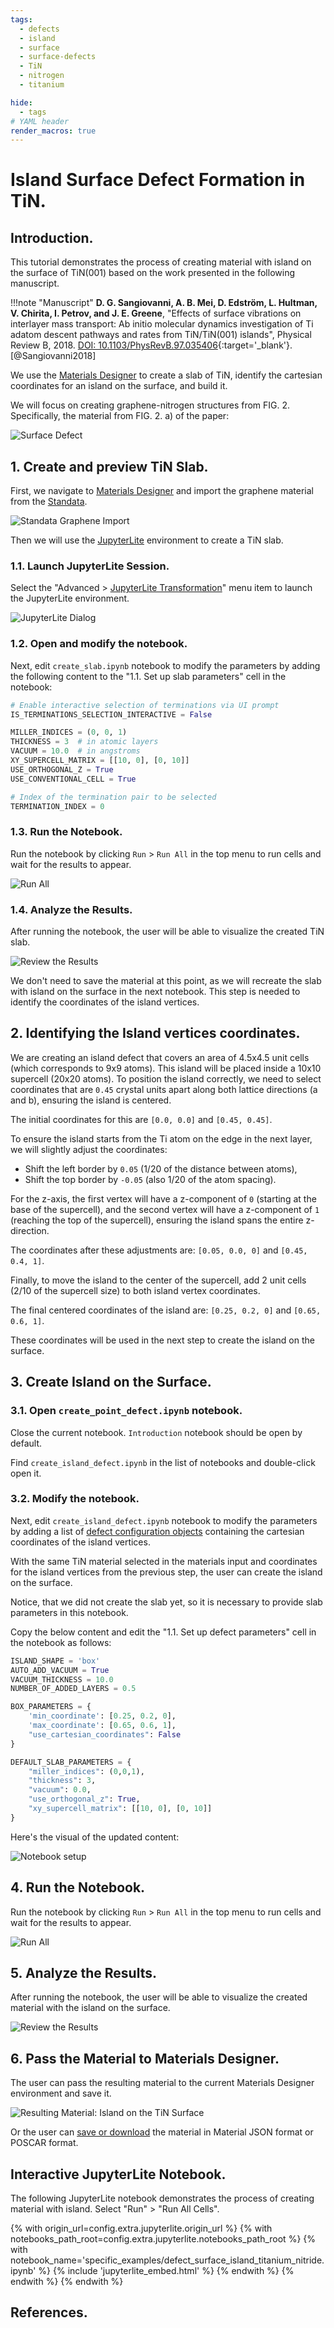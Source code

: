 ```yaml
---
tags:
  - defects
  - island
  - surface
  - surface-defects
  - TiN
  - nitrogen
  - titanium

hide:
  - tags
# YAML header
render_macros: true
---
```


# Island Surface Defect Formation in TiN.

## Introduction.

This tutorial demonstrates the process of creating material with island on the surface of TiN(001) based on the work presented in the following manuscript.

[//]: # (<embed src="https://journals.aps.org/prb/abstract/10.1103/PhysRevB.97.035406" width="100%" height="300">)

!!!note "Manuscript"
    **D. G. Sangiovanni, A. B. Mei, D. Edström, L. Hultman, V. Chirita, I. Petrov, and J. E. Greene**, 
    "Effects of surface vibrations on interlayer mass transport: Ab initio molecular dynamics investigation of Ti adatom descent pathways and rates from TiN/TiN(001) islands", Physical Review B, 2018. [DOI: 10.1103/PhysRevB.97.035406](https://journals.aps.org/prb/abstract/10.1103/PhysRevB.97.035406){:target='_blank'}. [@Sangiovanni2018]

We use the [Materials Designer](../../../materials-designer/overview.md) to create a slab of TiN, identify the cartesian coordinates for an island on the surface, and build it. 

We will focus on creating graphene-nitrogen structures from FIG. 2.
Specifically, the material from FIG. 2. a) of the paper: 


![Surface Defect](../../../images/tutorials/materials/defects/defect-creation-surface-island-titanium-nitride/0.png "Surface Defect, Island FIG. 2. a)")


## 1. Create and preview TiN Slab.

First, we navigate to [Materials Designer](../../../materials-designer/overview.md) and import the graphene material from the [Standata](../../../materials-designer/header-menu/input-output/standata-import.md).

![Standata Graphene Import](../../../images/tutorials/materials/defects/defect_creation_point_substitution_graphene/1-standata-graphene.webp "Standata Graphene Import")


Then we will use the [JupyterLite](../../../jupyterlite/overview.md) environment to create a TiN slab.

### 1.1. Launch JupyterLite Session.

Select the "Advanced > [JupyterLite Transformation](../../../materials-designer/header-menu/advanced/jupyterlite-dialog.md)" menu item to launch the JupyterLite environment.

![JupyterLite Dialog](/images/jupyterlite/md-advanced-jl.webp "JupyterLite Dialog")


### 1.2. Open and modify the notebook.

Next, edit `create_slab.ipynb` notebook to modify the parameters by adding the following content to the "1.1. Set up slab parameters" cell in the notebook:

```python
# Enable interactive selection of terminations via UI prompt
IS_TERMINATIONS_SELECTION_INTERACTIVE = False 

MILLER_INDICES = (0, 0, 1)
THICKNESS = 3  # in atomic layers
VACUUM = 10.0  # in angstroms
XY_SUPERCELL_MATRIX = [[10, 0], [0, 10]]
USE_ORTHOGONAL_Z = True
USE_CONVENTIONAL_CELL = True

# Index of the termination pair to be selected
TERMINATION_INDEX = 0
```

### 1.3. Run the Notebook.

Run the notebook by clicking `Run` > `Run All` in the top menu to run cells and wait for the results to appear.

![Run All](/images/jupyterlite/run-all.webp "Run All")

### 1.4. Analyze the Results.

After running the notebook, the user will be able to visualize the created TiN slab.

![Review the Results](../../../images/tutorials/materials/defects/defect-creation-surface-island-titanium-nitride/1.png "Review the Results")

We don't need to save the material at this point, as we will recreate the slab with island on the surface in the next notebook. This step is needed to identify the coordinates of the island vertices.

## 2. Identifying the Island vertices coordinates.

We are creating an island defect that covers an area of 4.5x4.5 unit cells (which corresponds to 9x9 atoms). This island will be placed inside a 10x10 supercell (20x20 atoms). 
To position the island correctly, we need to select coordinates that are `0.45` crystal units apart along both lattice directions (a and b), ensuring the island is centered. 

The initial coordinates for this are `[0.0, 0.0]` and `[0.45, 0.45]`.

To ensure the island starts from the Ti atom on the edge in the next layer, we will slightly adjust the coordinates:

- Shift the left border by `0.05` (1/20 of the distance between atoms),
- Shift the top border by `-0.05` (also 1/20 of the atom spacing). 

For the z-axis, the first vertex will have a z-component of `0` (starting at the base of the supercell), and the second vertex will have a z-component of `1` (reaching the top of the supercell), ensuring the island spans the entire z-direction.

The coordinates after these adjustments are: `[0.05, 0.0, 0]` and `[0.45, 0.4, 1]`.

Finally, to move the island to the center of the supercell, add 2 unit cells (2/10 of the supercell size) to both island vertex coordinates.

The final centered coordinates of the island are: `[0.25, 0.2, 0]` and `[0.65, 0.6, 1]`.

These coordinates will be used in the next step to create the island on the surface.

## 3. Create Island on the Surface.

### 3.1. Open `create_point_defect.ipynb` notebook.

Close the current notebook. `Introduction` notebook should be open by default.

Find `create_island_defect.ipynb` in the list of notebooks and double-click open it.

### 3.2. Modify the notebook.

Next, edit `create_island_defect.ipynb` notebook to modify the parameters by adding a list of [defect configuration objects](https://github.com/Exabyte-io/made/blob/3d938b4d91a31323dca7a02acb12b646dbb26634/src/py/mat3ra/made/tools/build/defect/configuration.py#L191) containing the cartesian coordinates of the island vertices.

With the same TiN material selected in the materials input and coordinates for the island vertices from the previous step, the user can create the island on the surface.

Notice, that we did not create the slab yet, so it is necessary to provide slab parameters in this notebook.

Copy the below content and edit the "1.1. Set up defect parameters" cell in the notebook as follows:

```python
ISLAND_SHAPE = 'box'
AUTO_ADD_VACUUM = True
VACUUM_THICKNESS = 10.0
NUMBER_OF_ADDED_LAYERS = 0.5

BOX_PARAMETERS = {
    'min_coordinate': [0.25, 0.2, 0],
    'max_coordinate': [0.65, 0.6, 1],
    "use_cartesian_coordinates": False
}

DEFAULT_SLAB_PARAMETERS = {
    "miller_indices": (0,0,1),
    "thickness": 3,
    "vacuum": 0.0,
    "use_orthogonal_z": True,
    "xy_supercell_matrix": [[10, 0], [0, 10]]
}

```

Here's the visual of the updated content:

![Notebook setup](../../../images/tutorials/materials/defects/defect-creation-surface-island-titanium-nitride/island-setup.png "Notebook setup")

## 4. Run the Notebook.

Run the notebook by clicking `Run` > `Run All` in the top menu to run cells and wait for the results to appear.

![Run All](/images/jupyterlite/run-all.webp "Run All")

## 5. Analyze the Results.

After running the notebook, the user will be able to visualize the created material with the island on the surface.

![Review the Results](../../../images/tutorials/materials/defects/defect-creation-surface-island-titanium-nitride/original-result.png "Review the Results")

## 6. Pass the Material to Materials Designer.

The user can pass the resulting material to the current Materials Designer environment and save it.

<img data-gifffer="/images/tutorials/materials/defects/defect-creation-surface-island-titanium-nitride/final-material.gif" alt="Resulting Material: Island on the TiN Surface" />

Or the user can [save or download](../../../materials-designer/header-menu/input-output.md) the material in Material JSON format or POSCAR format.


## Interactive JupyterLite Notebook.

The following JupyterLite notebook demonstrates the process of creating material with island. Select "Run" > "Run All Cells".

{% with origin_url=config.extra.jupyterlite.origin_url %}
{% with notebooks_path_root=config.extra.jupyterlite.notebooks_path_root %}
{% with notebook_name='specific_examples/defect_surface_island_titanium_nitride.ipynb' %}
{% include 'jupyterlite_embed.html' %}
{% endwith %}
{% endwith %}
{% endwith %}

## References.
